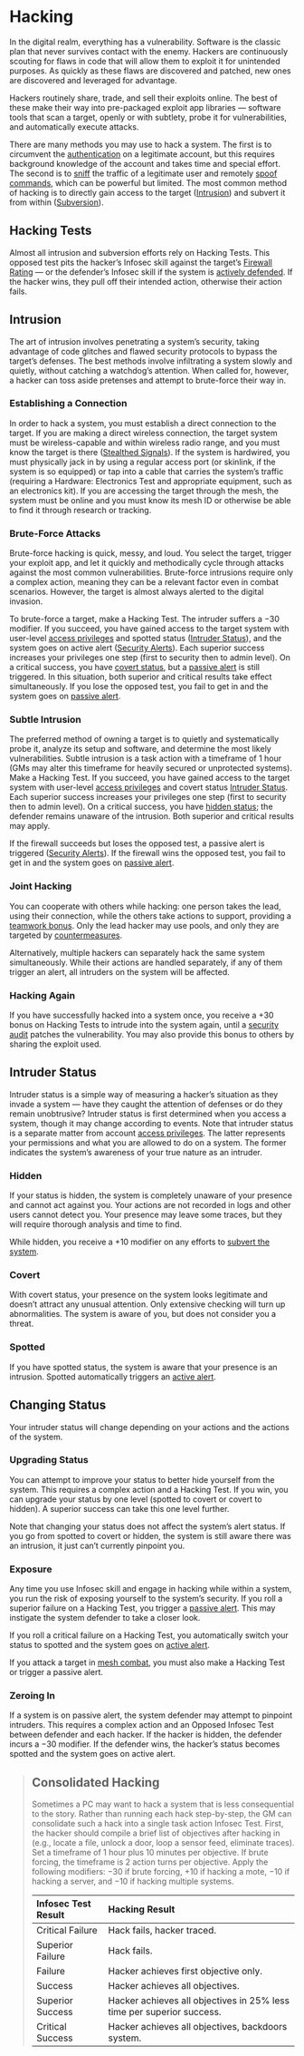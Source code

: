 # Hacking

In the digital realm, everything has a vulnerability. Software is the classic plan that never survives contact with the enemy. Hackers are continuously scouting for flaws in code that will allow them to exploit it for unintended purposes. As quickly as these flaws are discovered and patched, new ones are discovered and leveraged for advantage.

Hackers routinely share, trade, and sell their exploits online. The best of these make their way into pre-packaged exploit app libraries — software tools that scan a target, openly or with subtlety, probe it for vulnerabilities, and automatically execute attacks.

There are many methods you may use to hack a system. The first is to circumvent the [authentication](05-authentication-and-encryption.md) on a legitimate account, but this requires background knowledge of the account and takes time and special effort. The second is to [sniff](04-devices-apps-and-links.md#sniffing) the traffic of a legitimate user and remotely [spoof commands](05-authentication-and-encryption.md#spoofing), which can be powerful but limited. The most common method of hacking is to directly gain access to the target ([Intrusion](11-hacking.md#intrusion)) and subvert it from within ([Subversion](13-system-subversion.md)).

## Hacking Tests

Almost all intrusion and subversion efforts rely on Hacking Tests. This opposed test pits the hacker’s Infosec skill against the target’s [Firewall Rating](12-countermeasures.md#firewall-ratings) — or the defender’s Infosec skill if the system is [actively defended](12-countermeasures.md#active-defense). If the hacker wins, they pull off their intended action, otherwise their action fails.

## Intrusion

The art of intrusion involves penetrating a system’s security, taking advantage of code glitches and flawed security protocols to bypass the target’s defenses. The best methods involve infiltrating a system slowly and quietly, without catching a watchdog’s attention. When called for, however, a hacker can toss aside pretenses and attempt to brute-force their way in.

### Establishing a Connection

In order to hack a system, you must establish a direct connection to the target. If you are making a direct wireless connection, the target system must be wireless-capable and within wireless radio range, and you must know the target is there ([Stealthed Signals](04-devices-apps-and-links.md#stealthed-signals)). If the system is hardwired, you must physically jack in by using a regular access port (or skinlink, if the system is so equipped) or tap into a cable that carries the system’s traffic (requiring a Hardware: Electronics Test and appropriate equipment, such as an electronics kit). If you are accessing the target through the mesh, the system must be online and you must know its mesh ID or otherwise be able to find it through research or tracking.

### Brute-Force Attacks

Brute-force hacking is quick, messy, and loud. You select the target, trigger your exploit app, and let it quickly and methodically cycle through attacks against the most common vulnerabilities. Brute-force intrusions require only a complex action, meaning they can be a relevant factor even in combat scenarios. However, the target is almost always alerted to the digital invasion.

To brute-force a target, make a Hacking Test. The intruder suffers a −30 modifier. If you succeed, you have gained access to the target system with user-level [access privileges](05-authentication-and-encryption.md#accounts--access-privileges) and spotted status ([Intruder Status](11-hacking.md#intruder-status)), and the system goes on active alert ([Security Alerts](12-countermeasures.md#security-alerts)). Each superior success increases your privileges one step (first to security then to admin level). On a critical success, you have [covert status](11-hacking.md#covert), but a [passive alert](12-countermeasures.md#passive-alert) is still triggered. In this situation, both superior and critical results take effect simultaneously. If you lose the opposed test, you fail to get in and the system goes on [passive alert](12-countermeasures.md#passive-alert).

### Subtle Intrusion

The preferred method of owning a target is to quietly and systematically probe it, analyze its setup and software, and determine the most likely vulnerabilities. Subtle intrusion is a task action with a timeframe of 1 hour (GMs may alter this timeframe for heavily secured or unprotected systems). Make a Hacking Test. If you succeed, you have gained access to the target system with user-level [access privileges](05-authentication-and-encryption.md#accounts--access-privileges) and covert status [Intruder Status](11-hacking.md#intruder-status). Each superior success increases your privileges one step (first to security then to admin level). On a critical success, you have [hidden status](11-hacking.md#hidden); the defender remains unaware of the intrusion. Both superior and critical results may apply.

If the firewall succeeds but loses the opposed test, a passive alert is triggered ([Security Alerts](12-countermeasures.md#security-alerts)). If the firewall wins the opposed test, you fail to get in and the system goes on [passive alert](12-countermeasures.md#passive-alert).

### Joint Hacking

You can cooperate with others while hacking: one person takes the lead, using their connection, while the others take actions to support, providing a [teamwork bonus](../03/01-how-to-play.md#teamwork). Only the lead hacker may use pools, and only they are targeted by [countermeasures](12-countermeasures.md).

Alternatively, multiple hackers can separately hack the same system simultaneously. While their actions are handled separately, if any of them trigger an alert, all intruders on the system will be affected.

### Hacking Again

If you have successfully hacked into a system once, you receive a +30 bonus on Hacking Tests to intrude into the system again, until a [security audit](12-countermeasures.md#security-audits) patches the vulnerability. You may also provide this bonus to others by sharing the exploit used.

## Intruder Status

Intruder status is a simple way of measuring a hacker’s situation as they invade a system — have they caught the attention of defenses or do they remain unobtrusive? Intruder status is first determined when you access a system, though it may change according to events. Note that intruder status is a separate matter from account [access privileges](05-authentication-and-encryption.md#accounts--access-privileges). The latter represents your permissions and what you are allowed to do on a system. The former indicates the system’s awareness of your true nature as an intruder.

### Hidden

If your status is hidden, the system is completely unaware of your presence and cannot act against you. Your actions are not recorded in logs and other users cannot detect you. Your presence may leave some traces, but they will require thorough analysis and time to find.

While hidden, you receive a +10 modifier on any efforts to [subvert the system](13-system-subversion.md).

### Covert

With covert status, your presence on the system looks legitimate and doesn’t attract any unusual attention. Only extensive checking will turn up abnormalities. The system is aware of you, but does not consider you a threat.

### Spotted

If you have spotted status, the system is aware that your presence is an intrusion. Spotted automatically triggers an [active alert](12-countermeasures.md#active-alert).

## Changing Status

Your intruder status will change depending on your actions and the actions of the system.

### Upgrading Status

You can attempt to improve your status to better hide yourself from the system. This requires a complex action and a Hacking Test. If you win, you can upgrade your status by one level (spotted to covert or covert to hidden). A superior success can take this one level further.

Note that changing your status does not affect the system’s alert status. If you go from spotted to covert or hidden, the system is still aware there was an intrusion, it just can’t currently pinpoint you.

### Exposure

Any time you use Infosec skill and engage in hacking while within a system, you run the risk of exposing yourself to the system’s security. If you roll a superior failure on a Hacking Test, you trigger a [passive alert](12-countermeasures.md#passive-alert). This may instigate the system defender to take a closer look.

If you roll a critical failure on a Hacking Test, you automatically switch your status to spotted and the system goes on [active alert](12-countermeasures.md#active-alert).

If you attack a target in [mesh combat](14-mesh-combat.md), you must also make a Hacking Test or trigger a passive alert.

### Zeroing In

If a system is on passive alert, the system defender may attempt to pinpoint intruders. This requires a complex action and an Opposed Infosec Test between defender and each hacker. If the hacker is hidden, the defender incurs a −30 modifier. If the defender wins, the hacker’s status becomes spotted and the system goes on active alert.

<blockquote>

## Consolidated Hacking

Sometimes a PC may want to hack a system that is less consequential to the story. Rather than running each hack step-by-step, the GM can consolidate such a hack into a single task action Infosec Test. First, the hacker should compile a brief list of objectives after hacking in (e.g., locate a file, unlock a door, loop a sensor feed, eliminate traces). Set a timeframe of 1 hour plus 10 minutes per objective. If brute forcing, the timeframe is 2 action turns per objective. Apply the following modifiers: −30 if brute forcing, +10 if hacking a mote, −10 if hacking a server, and −10 if hacking multiple systems.

| Infosec Test Result | Hacking Result                                                        |
| :------------------ | :-------------------------------------------------------------------- |
| Critical Failure    | Hack fails, hacker traced.                                            |
| Superior Failure    | Hack fails.                                                           |
| Failure             | Hacker achieves first objective only.                                 |
| Success             | Hacker achieves all objectives.                                       |
| Superior Success    | Hacker achieves all objectives in 25% less time per superior success. |
| Critical Success    | Hacker achieves all objectives, backdoors system.                     |

</blockquote>

